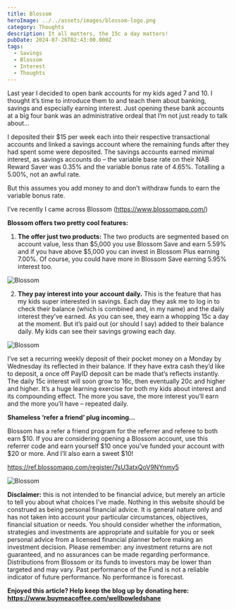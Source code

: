 ```yaml
---
title: Blossom
heroImage: ../../assets/images/blossom-logo.png
category: Thoughts
description: It all matters, the 15c a day matters!
pubDate: 2024-07-26T02:43:00.000Z
tags:
  - Savings
  - Blossom
  - Interest
  - Thoughts
---
```

Last year I decided to open bank accounts for my kids aged 7 and 10. I thought it’s time to introduce them to and teach them about banking, savings and especially earning interest. Just opening these bank accounts at a big four bank was an administrative ordeal that I’m not just ready to talk about… 

I deposited their $15 per week each into their respective transactional accounts and linked a savings account where the remaining funds after they had spent some were deposited. The savings accounts earned minimal interest, as savings accounts do – the variable base rate on their NAB Reward Saver was 0.35% and the variable bonus rate of 4.65%. Totalling a 5.00%, not an awful rate. 

But this assumes you add money to and don’t withdraw funds to earn the variable bonus rate. 

I’ve recently I came across Blossom (https://www.blossomapp.com/)  

 **Blossom offers two pretty cool features:** 

1. **The offer just two products:** The two products are segmented based on account value, less than $5,000 you use Blossom Save and earn 5.59% and if you have above $5,000 you can invest in Blossom Plus earning 7.00%. Of course, you could have more in Blossom Save earning 5.95% interest too. 

![Blossom](../../assets/images/blossom-1.jpg "Blossom")

2. **They pay interest into your account daily.** This is the feature that has my kids super interested in savings. Each day they ask me to log in to check their balance (which is combined and, in my name) and the daily interest they’ve earned. As you can see, they earn a whopping 15c a day at the moment. But it’s paid out (or should I say) added to their balance daily. My kids can see their savings growing each day. 

![Blossom ](../../assets/images/blossom-2.jpg "Blossom")

 I’ve set a recurring weekly deposit of their pocket money on a Monday by Wednesday its reflected in their balance. If they have extra cash they’d like to deposit, a once off PayID deposit can be made that’s reflects instantly. The daily 15c interest will soon grow to 16c, then eventually 20c and higher and higher. It’s a huge learning exercise for both my kids about interest and its compounding effect. The more you save, the more interest you’ll earn and the more you’ll have – repeated daily. 

**Shameless ‘refer a friend’ plug incoming…**

Blossom has a refer a friend program for the referrer and referee to both earn $10. If you are considering opening a Blossom account, use this referrer code and earn yourself $10 once you’ve funded your account with $20 or more. And I’ll also earn a sweet $10!

https://ref.blossomapp.com/register/7sU3atxQoV9NYnmy5

![Blossom](../../assets/images/blossom-3.jpg "Blossom")

**Disclaimer:** this is not intended to be financial advice, but merely an article to tell you about what choices I’ve made. Nothing in this website should be construed as being personal financial advice. It is general nature only and has not taken into account your particular circumstances, objectives, financial situation or needs. You should consider whether the information, strategies and investments are appropriate and suitable for you or seek personal advice from a licensed financial planner before making an investment decision. Please remember: any investment returns are not guaranteed, and no assurances can be made regarding performance. Distributions from Blossom or its funds to investors may be lower than targeted and may vary. Past performance of the Fund is not a reliable indicator of future performance. No performance is forecast.



**Enjoyed this article? Help keep the blog up by donating here: https://www.buymeacoffee.com/wellbowledshane**
